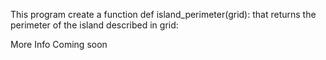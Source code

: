This program create a function def island_perimeter(grid): that returns the perimeter of the island described in grid:

More Info Coming soon

